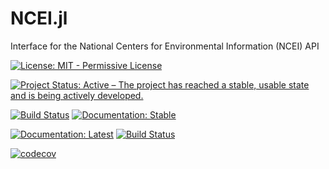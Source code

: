# NCEI.jl
Interface for the National Centers for Environmental Information (NCEI) API

[![License: MIT - Permissive License](https://img.shields.io/badge/License-MIT-green.svg)](https://img.shields.io/badge/License-MIT-green.svg)

[![Project Status: Active – The project has reached a stable, usable state and is being actively developed.](http://www.repostatus.org/badges/latest/active.svg)](http://www.repostatus.org/#active)

[![Build Status](https://pkg.julialang.org/badges/NCEI_0.7.svg)](https://pkg.julialang.org/detail/NCEI.html)
[![Documentation: Stable](https://img.shields.io/badge/docs-stable-blue.svg)](https://Nosferican.github.io/NCEI.jl/stable)

[![Documentation: Latest](https://img.shields.io/badge/docs-latest-blue.svg)](https://Nosferican.github.io/NCEI.jl/latest)
[![Build Status](https://travis-ci.org/Nosferican/NCEI.jl.svg?branch=master)](https://travis-ci.org/Nosferican/NCEI.jl)

[![codecov](https://codecov.io/gh/Nosferican/NCEI.jl/branch/master/graph/badge.svg)](https://codecov.io/gh/Nosferican/NCEI.jl)
